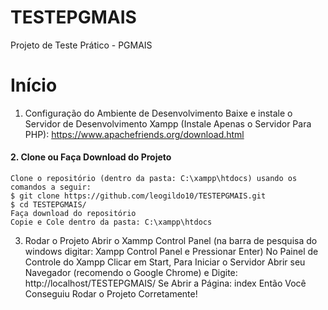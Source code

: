 # TESTEPGMAIS
 Projeto de Teste Prático - PGMAIS
# Início
 1. Configuração do Ambiente de Desenvolvimento
    Baixe e instale o Servidor de Desenvolvimento Xampp (Instale Apenas o Servidor Para PHP): https://www.apachefriends.org/download.html
#### 2. Clone ou Faça Download do Projeto
    Clone o repositório (dentro da pasta: C:\xampp\htdocs) usando os comandos a seguir:
    $ git clone https://github.com/leogildo10/TESTEPGMAIS.git
    $ cd TESTEPGMAIS/
    Faça download do repositório 
    Copie e Cole dentro da pasta: C:\xampp\htdocs
3. Rodar o Projeto
   Abrir o Xammp Control Panel (na barra de pesquisa do windows digitar: Xampp Control Panel e Pressionar Enter)
   No Painel de Controle do Xampp Clicar em Start, Para Iniciar o Servidor
   Abrir seu Navegador (recomendo o Google Chrome) e Digite: http://localhost/TESTEPGMAIS/
   Se Abrir a Página: index Então Você Conseguiu Rodar o Projeto Corretamente!